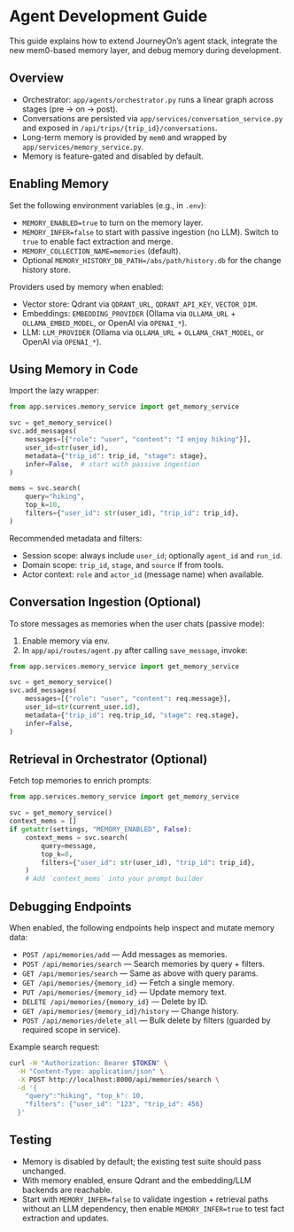 # Agent Development Guide

This guide explains how to extend JourneyOn’s agent stack, integrate the new mem0-based memory layer, and debug memory during development.

## Overview
- Orchestrator: `app/agents/orchestrator.py` runs a linear graph across stages (pre → on → post).
- Conversations are persisted via `app/services/conversation_service.py` and exposed in `/api/trips/{trip_id}/conversations`.
- Long-term memory is provided by `mem0` and wrapped by `app/services/memory_service.py`.
- Memory is feature-gated and disabled by default.

## Enabling Memory
Set the following environment variables (e.g., in `.env`):

- `MEMORY_ENABLED=true` to turn on the memory layer.
- `MEMORY_INFER=false` to start with passive ingestion (no LLM). Switch to `true` to enable fact extraction and merge.
- `MEMORY_COLLECTION_NAME=memories` (default).
- Optional `MEMORY_HISTORY_DB_PATH=/abs/path/history.db` for the change history store.

Providers used by memory when enabled:
- Vector store: Qdrant via `QDRANT_URL`, `QDRANT_API_KEY`, `VECTOR_DIM`.
- Embeddings: `EMBEDDING_PROVIDER` (Ollama via `OLLAMA_URL` + `OLLAMA_EMBED_MODEL`, or OpenAI via `OPENAI_*`).
- LLM: `LLM_PROVIDER` (Ollama via `OLLAMA_URL` + `OLLAMA_CHAT_MODEL`, or OpenAI via `OPENAI_*`).

## Using Memory in Code
Import the lazy wrapper:

```python
from app.services.memory_service import get_memory_service

svc = get_memory_service()
svc.add_messages(
    messages=[{"role": "user", "content": "I enjoy hiking"}],
    user_id=str(user_id),
    metadata={"trip_id": trip_id, "stage": stage},
    infer=False,  # start with passive ingestion
)

mems = svc.search(
    query="hiking",
    top_k=10,
    filters={"user_id": str(user_id), "trip_id": trip_id},
)
```

Recommended metadata and filters:
- Session scope: always include `user_id`; optionally `agent_id` and `run_id`.
- Domain scope: `trip_id`, `stage`, and `source` if from tools.
- Actor context: `role` and `actor_id` (message name) when available.

## Conversation Ingestion (Optional)
To store messages as memories when the user chats (passive mode):
1. Enable memory via env.
2. In `app/api/routes/agent.py` after calling `save_message`, invoke:

```python
from app.services.memory_service import get_memory_service

svc = get_memory_service()
svc.add_messages(
    messages=[{"role": "user", "content": req.message}],
    user_id=str(current_user.id),
    metadata={"trip_id": req.trip_id, "stage": req.stage},
    infer=False,
)
```

## Retrieval in Orchestrator (Optional)
Fetch top memories to enrich prompts:

```python
from app.services.memory_service import get_memory_service

svc = get_memory_service()
context_mems = []
if getattr(settings, "MEMORY_ENABLED", False):
    context_mems = svc.search(
        query=message,
        top_k=8,
        filters={"user_id": str(user_id), "trip_id": trip_id},
    )
    # Add `context_mems` into your prompt builder
```

## Debugging Endpoints
When enabled, the following endpoints help inspect and mutate memory data:

- `POST /api/memories/add` — Add messages as memories.
- `POST /api/memories/search` — Search memories by query + filters.
- `GET /api/memories/search` — Same as above with query params.
- `GET /api/memories/{memory_id}` — Fetch a single memory.
- `PUT /api/memories/{memory_id}` — Update memory text.
- `DELETE /api/memories/{memory_id}` — Delete by ID.
- `GET /api/memories/{memory_id}/history` — Change history.
- `POST /api/memories/delete_all` — Bulk delete by filters (guarded by required scope in service).

Example search request:

```bash
curl -H "Authorization: Bearer $TOKEN" \
  -H "Content-Type: application/json" \
  -X POST http://localhost:8000/api/memories/search \
  -d '{
    "query":"hiking", "top_k": 10,
    "filters": {"user_id": "123", "trip_id": 456}
  }'
```

## Testing
- Memory is disabled by default; the existing test suite should pass unchanged.
- With memory enabled, ensure Qdrant and the embedding/LLM backends are reachable.
- Start with `MEMORY_INFER=false` to validate ingestion + retrieval paths without an LLM dependency, then enable `MEMORY_INFER=true` to test fact extraction and updates.

